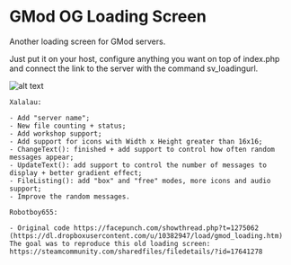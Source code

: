 # GMod OG Loading Screen

Another loading screen for GMod servers.

Just put it on your host, configure anything you want on top of index.php and connect the link to the server with the command sv_loadingurl.

![alt text](https://i.imgur.com/qbVJrFQ.png)

    Xalalau:

    - Add "server name";
    - New file counting + status;
    - Add workshop support;
    - Add support for icons with Width x Height greater than 16x16;
    - ChangeText(): finished + add support to control how often random messages appear;
    - UpdateText(): add support to control the number of messages to display + better gradient effect;
    - FileListing(): add "box" and "free" modes, more icons and audio support;
    - Improve the random messages.
    
    Robotboy655:

    - Original code https://facepunch.com/showthread.php?t=1275062 (https://dl.dropboxusercontent.com/u/10382947/load/gmod_loading.htm)
    The goal was to reproduce this old loading screen: https://steamcommunity.com/sharedfiles/filedetails/?id=17641278

